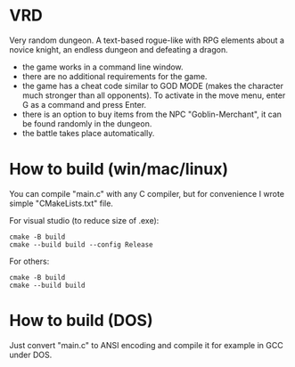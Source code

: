 # VRD
Very random dungeon. A text-based rogue-like with RPG elements about a novice knight, an endless dungeon and defeating a dragon.

- the game works in a command line window.
- there are no additional requirements for the game.
- the game has a cheat code similar to GOD MODE (makes the character much stronger than all opponents). To activate in the move menu, enter G as a command and press Enter.
- there is an option to buy items from the NPC "Goblin-Merchant", it can be found randomly in the dungeon.
- the battle takes place automatically.

# How to build (win/mac/linux)

You can compile "main.c" with any C compiler, but for convenience I wrote simple "CMakeLists.txt" file.

For visual studio (to reduce size of .exe):

```
cmake -B build
cmake --build build --config Release
```

For others:

```
cmake -B build
cmake --build build
```
	
# How to build (DOS)

Just convert "main.c" to ANSI encoding and compile it for example in GCC under DOS.